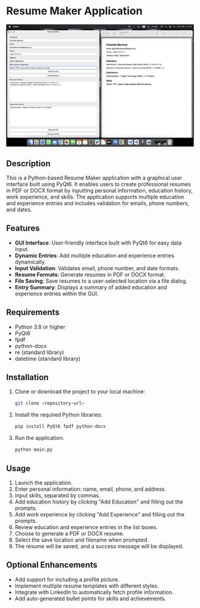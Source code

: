 # Resume Maker Application

![Screenshot](screenshot.png)

## Description
This is a Python-based Resume Maker application with a graphical user interface built using PyQt6. It enables users to create professional resumes in PDF or DOCX format by inputting personal information, education history, work experience, and skills. The application supports multiple education and experience entries and includes validation for emails, phone numbers, and dates.

## Features
- **GUI Interface**: User-friendly interface built with PyQt6 for easy data input.
- **Dynamic Entries**: Add multiple education and experience entries dynamically.
- **Input Validation**: Validates email, phone number, and date formats.
- **Resume Formats**: Generate resumes in PDF or DOCX format.
- **File Saving**: Save resumes to a user-selected location via a file dialog.
- **Entry Summary**: Displays a summary of added education and experience entries within the GUI.

## Requirements
- Python 3.8 or higher
- PyQt6
- fpdf
- python-docx
- re (standard library)
- datetime (standard library)

## Installation
1. Clone or download the project to your local machine:
   ```bash
   git clone <repository-url>
   ```
2. Install the required Python libraries:
   ```bash
   pip install PyQt6 fpdf python-docx
   ```
3. Run the application:
   ```bash
   python main.py
   ```

## Usage
1. Launch the application.
2. Enter personal information: name, email, phone, and address.
3. Input skills, separated by commas.
4. Add education history by clicking "Add Education" and filling out the prompts.
5. Add work experience by clicking "Add Experience" and filling out the prompts.
6. Review education and experience entries in the list boxes.
7. Choose to generate a PDF or DOCX resume.
8. Select the save location and filename when prompted.
9. The resume will be saved, and a success message will be displayed.

## Optional Enhancements
- Add support for including a profile picture.
- Implement multiple resume templates with different styles.
- Integrate with LinkedIn to automatically fetch profile information.
- Add auto-generated bullet points for skills and achievements.
